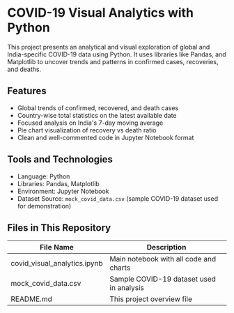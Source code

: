 # COVID-19 Visual Analytics with Python

This project presents an analytical and visual exploration of global and India-specific COVID-19 data using Python. It uses libraries like Pandas, and Matplotlib to uncover trends and patterns in confirmed cases, recoveries, and deaths.

## Features

- Global trends of confirmed, recovered, and death cases
- Country-wise total statistics on the latest available date
- Focused analysis on India's 7-day moving average
- Pie chart visualization of recovery vs death ratio
- Clean and well-commented code in Jupyter Notebook format

## Tools and Technologies

- Language: Python  
- Libraries: Pandas, Matplotlib  
- Environment: Jupyter Notebook  
- Dataset Source: `mock_covid_data.csv` (sample COVID-19 dataset used for demonstration)

## Files in This Repository

| File Name                      | Description                             |
|-------------------------------|-----------------------------------------|
| covid_visual_analytics.ipynb  | Main notebook with all code and charts  |
| mock_covid_data.csv           | Sample COVID-19 dataset used in analysis |
| README.md                     | This project overview file              |
